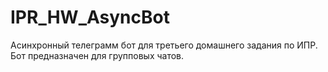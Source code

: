 # IPR_HW_AsyncBot
Асинхронный телеграмм бот для третьего домашнего задания по ИПР. Бот предназначен для групповых чатов.
